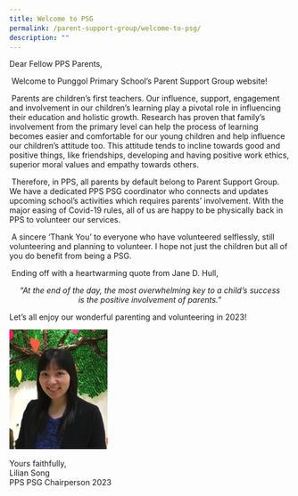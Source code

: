 ```yaml
---
title: Welcome to PSG
permalink: /parent-support-group/welcome-to-psg/
description: ""
---
```

Dear Fellow PPS Parents,  

 Welcome to Punggol Primary School’s Parent Support Group website!  
 
 Parents are children’s first teachers. Our influence, support, engagement and involvement in our children’s learning play a pivotal role in influencing their education and holistic growth. Research has proven that family’s involvement from the primary level can help the process of learning becomes easier and comfortable for our young children and help influence our children’s attitude too. This attitude tends to incline towards good and positive things, like friendships, developing and having positive work ethics, superior moral values and empathy towards others.   
 
 Therefore, in PPS, all parents by default belong to Parent Support Group. We have a dedicated PPS PSG coordinator who connects and updates upcoming school’s activities which requires parents’ involvement. With the major easing of Covid-19 rules, all of us are happy to be physically back in PPS to volunteer our services.  
 
 A sincere ‘Thank You’ to everyone who have volunteered selflessly, still volunteering and planning to volunteer. I hope not just the children but all of you do benefit from being a PSG.  
 
 Ending off with a heartwarming quote from Jane D. Hull,

<center><em>“At the end of the day, the most overwhelming key to a child’s success<br>is the positive involvement of parents.”</em></center>

Let’s all enjoy our wonderful parenting and volunteering in 2023!

<img src="/images/PSG%20Chairperson.jpeg" 
     style="width:35%">



Yours faithfully,   
Lilian Song   
PPS PSG Chairperson 2023